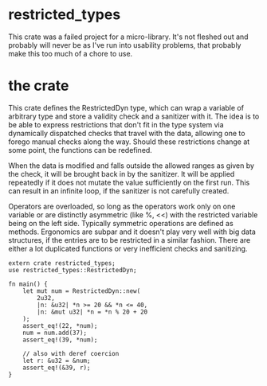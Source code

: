 # restricted_types
  This crate was a failed project for a micro-library. It's not fleshed out and probably will never be as I've run into usability problems, that probably make this too much of a chore to use.
# the crate
 This crate defines the RestrictedDyn type, which can wrap a variable of arbitrary type and store a validity check and a sanitizer with it. The idea is to be able to express restrictions that don't fit in the type system via dynamically dispatched checks that travel with the data, allowing one to forego manual checks along the way. Should these restrictions change at some point, the functions can be redefined.

 When the data is modified and falls outside the allowed ranges as given by the check, it will be brought back in by the sanitizer. It will be applied repeatedly if it does not mutate the value sufficiently on the first run. This can result in an infinite loop, if the sanitizer is not carefully created.

 Operators are overloaded, so long as the operators work only on one variable or are distinctly asymmetric (like %, <<) with the restricted variable being on the left side. Typically symmetric operations are defined as methods.
 Ergonomics are subpar and it doesn't play very well with big data structures, if the entries are to be restricted in a similar fashion. There are either a lot duplicated functions or very inefficient checks and sanitizing.

 ```
 extern crate restricted_types;
 use restricted_types::RestrictedDyn;

 fn main() {
     let mut num = RestrictedDyn::new(
         2u32,
         |n: &u32| *n >= 20 && *n <= 40,
         |n: &mut u32| *n = *n % 20 + 20
     );
     assert_eq!(22, *num);
     num = num.add(37);
     assert_eq!(39, *num);

     // also with deref coercion
     let r: &u32 = &num;
     assert_eq!(&39, r);
 }
 ```
